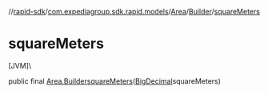 //[rapid-sdk](../../../../index.md)/[com.expediagroup.sdk.rapid.models](../../index.md)/[Area](../index.md)/[Builder](index.md)/[squareMeters](square-meters.md)

# squareMeters

[JVM]\

public final [Area.Builder](index.md)[squareMeters](square-meters.md)([BigDecimal](https://docs.oracle.com/javase/8/docs/api/java/math/BigDecimal.html)squareMeters)
